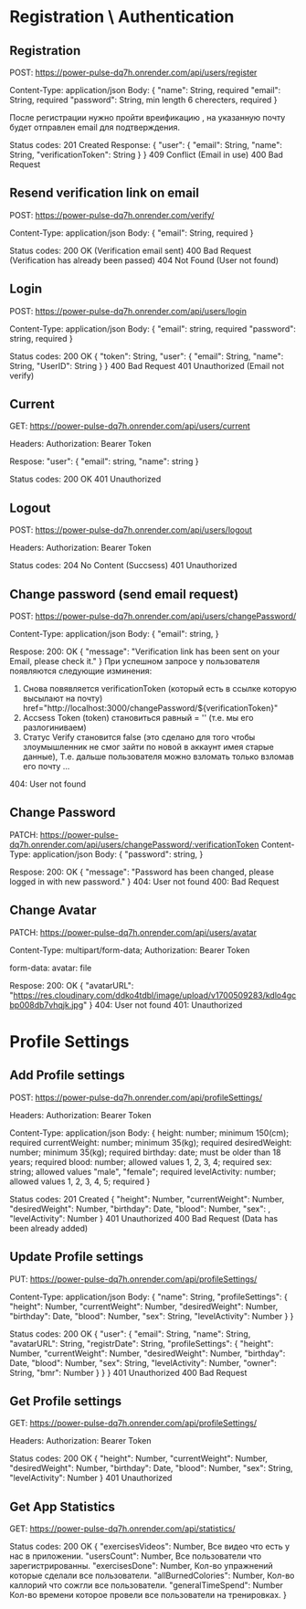 # Registration \ Authentication

## Registration
POST: https://power-pulse-dq7h.onrender.com/api/users/register

Content-Type: application/json
Body:
{
    "name": String, required
    "email": String, required
    "password": String, min length 6 cherecters, required
}

После регистрации нужно пройти вреификацию , на указанную почту будет отправлен email для подтверждения.

Status codes:
201 Created
Response:
{
    "user": {
        "email": String,
        "name": String,
        "verificationToken": String
    }
}
409 Conflict (Email in use)
400 Bad Request

## Resend verification link on email
POST: https://power-pulse-dq7h.onrender.com/verify/

Content-Type: application/json
Body:
{
    "email": String, required
}

Status codes:
200 OK (Verification email sent)
400 Bad Request (Verification has already been passed)
404 Not Found (User not found)

## Login
POST: https://power-pulse-dq7h.onrender.com/api/users/login

Content-Type: application/json
Body:
{
    "email": string, required
    "password": string, required
}

Status codes:
200 OK 
{
    "token": String,
    "user": {
        "email": String,
        "name": String,
        "UserID": String
    }
}
400 Bad Request
401 Unauthorized (Email not verify)

## Current
GET: https://power-pulse-dq7h.onrender.com/api/users/current

Headers:
Authorization: Bearer Token

Respose: 
"user": {
    "email": string,
    "name": string
}

Status codes:
200 OK
401 Unauthorized

## Logout
POST: https://power-pulse-dq7h.onrender.com/api/users/logout

Headers:
Authorization: Bearer Token

Status codes:
204 No Content (Succsess)
401 Unauthorized

## Change password (send email request)
POST: https://power-pulse-dq7h.onrender.com/api/users/changePassword/

Content-Type: application/json
Body:
{
    "email": string,
}


Respose: 
200: OK
{
    "message": "Verification link has been sent on your Email, please check it."
}
При успешном запросе у пользователя появляются следующие изминения:
1) Снова повявляется verificationToken (который есть в ссылке которую высылают на почту)
href="http://localhost:3000/changePassword/${verificationToken}"
2) Accsess Token (token) становиться равный = '' (т.е. мы его разлогиниваем)
3) Статус Verify становится false (это сделано для того чтобы злоумышленник не смог зайти по новой в аккаунт имея старые данные), Т.е. дальше пользователя можно взломать только взломав его почту ... 

404: User not found

## Change Password 
PATCH: https://power-pulse-dq7h.onrender.com/api/users/changePassword/:verificationToken
Content-Type: application/json
Body:
{
    "password": string,
}

Respose: 
200: OK
{
    "message": "Password has been changed, please logged in with new password."
}
404: User not found
400: Bad Request

## Change Avatar
PATCH: https://power-pulse-dq7h.onrender.com/api/users/avatar   

Content-Type: multipart/form-data;
Authorization: Bearer Token

form-data: 
avatar: file

Respose: 
200: OK
{
    "avatarURL": "https://res.cloudinary.com/ddko4tdbl/image/upload/v1700509283/kdlo4gcbp008db7vhqjk.jpg"
}
404: User not found
401: Unauthorized


# Profile Settings

## Add Profile settings
POST: https://power-pulse-dq7h.onrender.com/api/profileSettings/

Headers:
Authorization: Bearer Token

Content-Type: application/json
Body:
{
    height: number; minimum 150(cm); required
    currentWeight: number; minimum 35(kg); required
    desiredWeight: number; minimum 35(kg); required
    birthday: date; must be older than 18 years;  required
    blood: number; allowed values 1, 2, 3, 4; required
    sex: string; allowed values "male", "female"; required
    levelActivity: number; allowed values 1, 2, 3, 4, 5; required
}

Status codes:
201 Created
{
    "height": Number,
    "currentWeight": Number,
    "desiredWeight": Number,
    "birthday": Date,
    "blood": Number,
    "sex": ,
    "levelActivity": Number 
}
401 Unauthorized
400 Bad Request (Data has been already added)

## Update Profile settings
PUT: https://power-pulse-dq7h.onrender.com/api/profileSettings/

Content-Type: application/json
Body:
{
    "name": String,
    "profileSettings": {
        "height": Number,
        "currentWeight": Number,
        "desiredWeight": Number,
        "birthday": Date,
        "blood": Number,
        "sex": String,
        "levelActivity": Number
    }
}

Status codes:
200 OK
{
    "user": {
        "email": String,
        "name": String,
        "avatarURL": String,
        "registrDate": String,
        "profileSettings": {
            "height": Number,
            "currentWeight": Number,
            "desiredWeight": Number,
            "birthday": Date,
            "blood": Number,
            "sex": String,
            "levelActivity": Number,
            "owner": String,
            "bmr": Number
        }
    }
}
401 Unauthorized
400 Bad Request 

## Get Profile settings
GET: https://power-pulse-dq7h.onrender.com/api/profileSettings/

Headers:
Authorization: Bearer Token

Status codes:
200 OK
{
    "height": Number,
    "currentWeight": Number,
    "desiredWeight": Number,
    "birthday": Date,
    "blood": Number,
    "sex": String,
    "levelActivity": Number 
}
401 Unauthorized

## Get App Statistics
GET: https://power-pulse-dq7h.onrender.com/api/statistics/

Status codes:
200 OK
{
    "exercisesVideos": Number,       Все видео что есть у нас в приложении.
    "usersCount": Number,            Все пользователи что зарегистрированны.
    "exercisesDone": Number,         Кол-во упражнений которые сделали все пользователи.
    "allBurnedColories": Number,     Кол-во каллорий что сожгли все пользователи.
    "generalTimeSpend": Number       Кол-во времени которое провели все пользователи на тренировках.
}